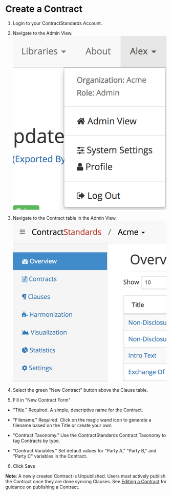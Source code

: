 # Create a Contract

1. Login to your ContractStandards Account.

2. Navigate to the Admin View. ![user menu][user-name]

3. Navigate to the Contract table in the Admin View. ![nav sidebar][nav-sidebar]

4. Select the green "New Contract" button above the Clause table.

5. Fill in "New Contract Form"

 * "Title." Required. A simple, descriptive name for the Contract.

 * "Filename." Required. Click on the magic wand icon to generate a filename based on the Title or create your own

 * "Contract Taxonomy." Use the ContractStandards Contract Taxonomy to tag Contracts by type.

 * "Contract Variables." Set default values for "Party A," "Party B," and "Party C" variables in the Contract.

6. Click Save

**Note**: A newly created Contract is Unpublished. Users must actively publish the Contract once they are done syncing Clauses. See [Editing a Contract](Edit_Contract.md) for guidance on publishing a Contract.



[user-name]: img/user-menu.png
[nav-sidebar]: img/nav-sidebar.png
